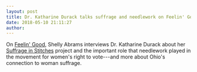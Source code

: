 ```yaml
---
layout: post
title: Dr. Katharine Durack talks suffrage and needlework on Feelin' Good (Lebanon, OH)
date: 2018-05-10 21:11:27
author: 
---
```


On [Feelin' Good](https://thelebanonchannel.viebit.com/player.php?hash=IjhpEgfEbPYe), Shelly Abrams interviews Dr. Katharine Durack about her [Suffrage in Stitches](https://www.suffrageinstitches.com) project and the important role that needlework played in the movement for women's right to vote---and more about Ohio's connection to woman suffrage.

